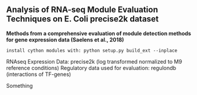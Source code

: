 ## Analysis of RNA-seq Module Evaluation Techniques on E. Coli precise2k dataset
__Methods from a comprehensive evaluation of module detection methods for gene expression data (Saelens et al., 2018)__

```
install cython modules with: python setup.py build_ext --inplace
```

RNAseq Expression Data: precise2k (log transformed normalized to M9 reference conditions)
Regulatory data used for evaluation: regulondb (interactions of TF-genes)

Something
